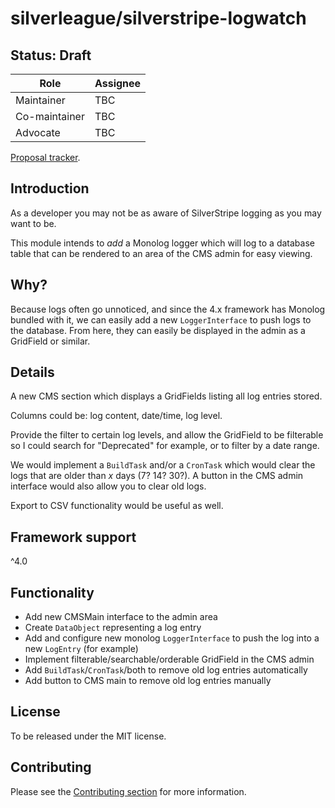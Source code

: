 # silverleague/silverstripe-logwatch

## Status: Draft

| Role | Assignee |
| ---- | --- |
| Maintainer | TBC |
| Co-maintainer | TBC |
| Advocate | TBC |

[Proposal tracker](https://github.com/silverleague/silverleague.github.io/issues/5).

## Introduction

As a developer you may not be as aware of SilverStripe logging as you may want to be.

This module intends to *add* a Monolog logger which will log to a database table that can be rendered to an area of the CMS admin for easy viewing.

## Why?

Because logs often go unnoticed, and since the 4.x framework has Monolog bundled with it, we can easily add a new `LoggerInterface` to push logs to the database. From here, they can easily be displayed in the admin as a GridField or similar.

## Details

A new CMS section which displays a GridFields listing all log entries stored.

Columns could be: log content, date/time, log level.

Provide the filter to certain log levels, and allow the GridField to be filterable so I could search for "Deprecated" for example, or to filter by a date range.

We would implement a `BuildTask` and/or a `CronTask` which would clear the logs that are older than *x* days (7? 14? 30?). A button in the CMS admin interface would also allow you to clear old logs.

Export to CSV functionality would be useful as well.

## Framework support

^4.0

## Functionality

* Add new CMSMain interface to the admin area
* Create `DataObject` representing a log entry
* Add and configure new monolog `LoggerInterface` to push the log into a new `LogEntry` (for example)
* Implement filterable/searchable/orderable GridField in the CMS admin
* Add `BuildTask`/`CronTask`/both to remove old log entries automatically
* Add button to CMS main to remove old log entries manually

## License

To be released under the MIT license.

## Contributing

Please see the [Contributing section](../#contributing) for more information.
